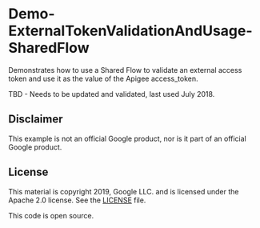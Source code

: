 # Demo-ExternalTokenValidationAndUsage-SharedFlow
Demonstrates how to use a Shared Flow to validate an external access token and use it as the value of the Apigee access_token.

TBD - Needs to be updated and validated, last used July 2018.

## Disclaimer

This example is not an official Google product, nor is it part of an official Google product.

## License

This material is copyright 2019, Google LLC. and is licensed under the Apache 2.0 license.
See the [LICENSE](LICENSE) file.

This code is open source.
